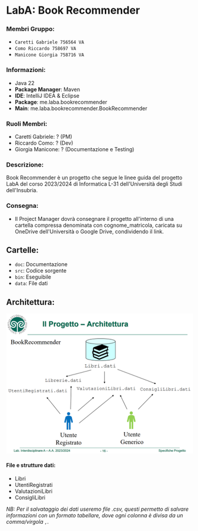 # LabA: Book Recommender

### Membri Gruppo:
- `Caretti Gabriele 756564 VA`
- `Como Riccardo 758697 VA`
- `Manicone Giorgia 758716 VA`

### Informazioni:
- Java 22
- **Package Manager**: Maven
- **IDE**: IntelliJ IDEA & Eclipse
- **Package**: me.laba.bookrecommender
- **Main**: me.laba.bookrecommender.BookRecommender

### Ruoli Membri:
- Caretti Gabriele: ? (PM)
- Riccardo Como: ? (Dev)
- Giorgia Manicone: ? (Documentazione e Testing)

### Descrizione:
Book Recommender è un progetto che segue le linee guida del progetto
LabA del corso 2023/2024 di Informatica L-31 dell'Università degli Studi dell'Insubria.

### Consegna:
- Il Project Manager dovrà consegnare il progetto all'interno di una cartella compressa denominata con cognome_matricola, caricata su OneDrive dell'Università o Google Drive, condividendo il link.

## Cartelle:
- `doc`: Documentazione
- `src`: Codice sorgente
- `bin`: Eseguibile
- `data`: File dati

## Architettura:
![img.png](img/img.png)

#### File e strutture dati:
- Libri
- UtentiRegistrati
- ValutazioniLibri
- ConsigliLibri

_NB: Per il salvataggio dei dati useremo file .csv, questi permetto
di salvare informazioni con un formato tabellare, dove ogni colonna è divisa da un comma/virgola `,`._

